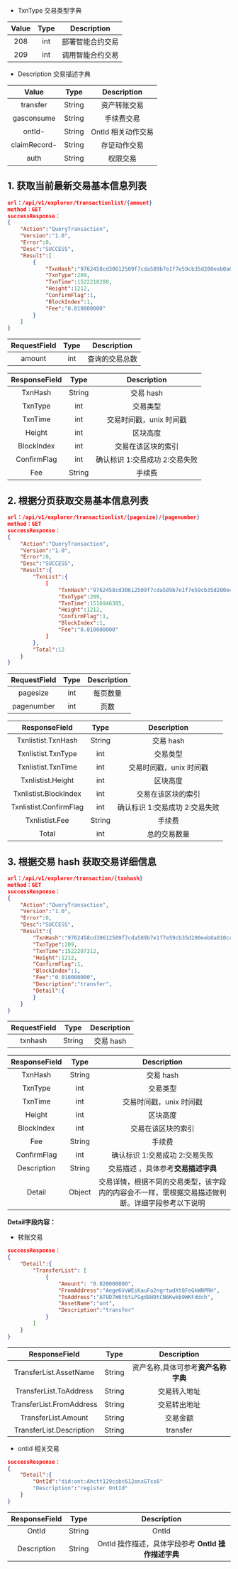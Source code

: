 

* TxnType 交易类型字典

| Value     |     Type |   Description   | 
| :--------------: | :--------:| :------: |
|    208|   int|  部署智能合约交易  |
|    209|   int|  调用智能合约交易  |

* Description 交易描述字典

| Value     |     Type |   Description   | 
| :--------------: | :--------:| :------: |
|    transfer|   String|  资产转账交易  |
|    gasconsume|   String|  手续费交易  |
|    ontId- |   String|  OntId 相关动作交易  |
|    claimRecord- |   String|  存证动作交易  |
|    auth |   String|  权限交易  |




## 1. 获取当前最新交易基本信息列表

```json
url：/api/v1/explorer/transactionlist/{amount}
method：GET
successResponse：
{
	"Action":"QueryTransaction",
	"Version":"1.0",
	"Error":0,
	"Desc":"SUCCESS",
	"Result":[
		{
			"TxnHash":"9762458cd30612509f7cda589b7e1f7e59cb35d200eeb0a010ccc7b347057eb5",
            "TxnType":209,
            "TxnTime":1522210288,
            "Height":1212,
            "ConfirmFlag":1,
			"BlockIndex":1,
			"Fee":"0.010000000"
	    }
	]
}
```

| RequestField     |     Type |   Description   | 
| :--------------: | :--------:| :------: |
|    amount|   int|  查询的交易总数  |

| ResponseField     |     Type |   Description   | 
| :--------------: | :--------:| :------: |
|    TxnHash|   String|  交易 hash  |
|    TxnType|   int|  交易类型|
|    TxnTime|   int|  交易时间戳，unix 时间戳  |
|    Height|   int|  区块高度  |
|    BlockIndex|   int|  交易在该区块的索引  |
|    ConfirmFlag|   int |  确认标识 1:交易成功 2:交易失败 |
|    Fee|   String |  手续费 |



## 2. 根据分页获取交易基本信息列表


```json
url：/api/v1/explorer/transactionlist/{pagesize}/{pagenumber}
method：GET
successResponse：
{
	"Action":"QueryTransaction",
	"Version":"1.0",
	"Error":0,
	"Desc":"SUCCESS",
	"Result":{
		"TxnList":{
			[
				"TxnHash":"9762458cd30612509f7cda589b7e1f7e59cb35d200eeb0a010ccc7b347057eb5",
	            "TxnType":209,
	            "TxnTime":1516946305,
	            "Height":1212,
	            "ConfirmFlag":1,
				"BlockIndex":1,
				"Fee":"0.010000000"
			]
		},
		"Total":12
	}
}
```

| RequestField     |     Type |   Description   | 
| :--------------: | :--------:| :------: |
|    pagesize|   int|  每页数量  |
|    pagenumber|   int|  页数|



| ResponseField     |     Type |   Description   | 
| :--------------: | :--------:| :------: |
|    Txnlistist.TxnHash|   String|  交易 hash  |
|    Txnlistist.TxnType|   int|  交易类型|
|    Txnlistist.TxnTime|   int|  交易时间戳，unix 时间戳  |
|    Txnlistist.Height|   int|  区块高度  |
|    Txnlistist.BlockIndex|   int|  交易在该区块的索引  |
|    Txnlistist.ConfirmFlag|   int|  确认标识 1:交易成功 2:交易失败 |
|    Txnlistist.Fee|   String |  手续费 |
|    Total|   int|  总的交易数量 |



## 3. 根据交易 hash 获取交易详细信息


```json
url：/api/v1/explorer/transaction/{txnhash}
method：GET
successResponse：
{
	"Action":"QueryTransaction",
	"Version":"1.0",
	"Error":0,
	"Desc":"SUCCESS",
	"Result":{
		"TxnHash":"9762458cd30612509f7cda589b7e1f7e59cb35d200eeb0a010ccc7b347057eb5",
		"TxnType":209,
		"TxnTime":1522207312,
		"Height":1212,
		"ConfirmFlag":1,
		"BlockIndex":1,
		"Fee":"0.010000000",
		"Description":"transfer",
		"Detail":{
		}
	}
}
```

| RequestField     |     Type |   Description   | 
| :--------------: | :--------:| :------: |
|    txnhash|   String|  交易 hash  |



| ResponseField     |     Type |   Description   | 
| :--------------: | :--------:| :------: |
|    TxnHash|   String|  交易 hash  |
|    TxnType|   int|  交易类型|
|    TxnTime|   int|  交易时间戳，unix 时间戳  |
|    Height|   int|  区块高度  |
|    BlockIndex|   int|  交易在该区块的索引  |
|    Fee|   String |  手续费 |
|    ConfirmFlag|   int|  确认标识 1:交易成功 2:交易失败 |
|    Description|   String|  交易描述 ，具体参考**交易描述字典** |
|    Detail|   Object|  交易详情，根据不同的交易类型，该字段内的内容会不一样，需根据交易描述做判断。详细字段参考以下说明 |



**Detail字段内容：**


- 转账交易

```json
successResponse：
{
	"Detail":{
		"TransferList": [
			{
				"Amount": "0.020000000",
				"FromAddress":"Aege6VvWEiKauFa2ngrtwdXt8FeGkWNPRH",
				"ToAddress":"ATUD7W6t6tLPGgd8H9tCN6Kwkb9WKFddch",
				"AssetName":"ont",
				"Description":"transfer"
			}
		]
	}
}
```


| ResponseField     |     Type |   Description   | 
| :--------------: | :--------:| :------: |
|    TransferList.AssetName|   String|  资产名称,具体可参考**资产名称字典**|
|    TransferList.ToAddress|   String|  交易转入地址|
|    TransferList.FromAddress|   String|  交易转出地址|
|    TransferList.Amount|   String|  交易金额|
|    TransferList.Description|   String|  transfer|


- ontid 相关交易

```json
successResponse：
{
	"Detail":{
		"OntId":"did:ont:Ahctt129csbc612enxGTss6"
		"Description":"register OntId"
	}
}
```


| ResponseField     |     Type |   Description   | 
| :--------------: | :--------:| :------: |
|    OntId|   String|  OntId|
|    Description|   String|  OntId 操作描述，具体字段参考 **OntId 操作描述字典**|


